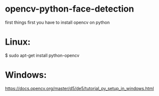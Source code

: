 # opencv-python-face-detection
first things first you have to install opencv on python
# Linux:
  $ sudo apt-get install python-opencv
# Windows:
  https://docs.opencv.org/master/d5/de5/tutorial_py_setup_in_windows.html
